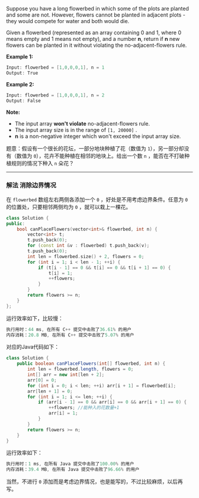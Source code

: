 Suppose you have a long flowerbed in which some of the plots are planted and some are not. However, flowers cannot be planted in adjacent plots - they would compete for water and both would die.

Given a flowerbed (represented as an array containing 0 and 1, where 0 means empty and 1 means not empty), and a number **n**, return if **n** new flowers can be planted in it without violating the no-adjacent-flowers rule.

**Example 1:**

```swift
Input: flowerbed = [1,0,0,0,1], n = 1
Output: True
```

**Example 2:**

```swift
Input: flowerbed = [1,0,0,0,1], n = 2
Output: False
```

**Note:**
- The input array **won't violate** no-adjacent-flowers rule.
- The input array size is in the range of `[1, 20000]` .
 - **n** is a non-negative integer which won't exceed the input array size.

题意：假设有一个很长的花坛，一部分地块种植了花（数值为 `1`），另一部分却没有（数值为 `0`），花卉不能种植在相邻的地块上。给出一个数 `n` ，能否在不打破种植规则的情况下种入 `n` 朵花？

---
### 解法 消除边界情况
在 `flowerbed` 数组左右两侧各添加一个 `0` ，好处是不用考虑边界条件。任意为 `0` 的位置处，只要相邻两侧均为 `0` ，就可以栽上一棵花。
```cpp
class Solution {
public:
    bool canPlaceFlowers(vector<int>& flowerbed, int n) {
        vector<int> t;
        t.push_back(0);
        for (const int &v : flowerbed) t.push_back(v);
        t.push_back(0);
        int len = flowerbed.size() + 2, flowers = 0;
        for (int i = 1; i < len - 1; ++i) {
            if (t[i - 1] == 0 && t[i] == 0 && t[i + 1] == 0) {
                t[i] = 1;
                ++flowers;
            }
        }
        return flowers >= n;
    }
};
```
运行效率如下，比较慢：
```cpp
执行用时：44 ms, 在所有 C++ 提交中击败了36.61% 的用户
内存消耗：20.8 MB, 在所有 C++ 提交中击败了5.07% 的用户
```
对应的Java代码如下：
```java
class Solution {
    public boolean canPlaceFlowers(int[] flowerbed, int n) {
        int len = flowerbed.length, flowers = 0;
        int[] arr = new int[len + 2];
        arr[0] = 0;
        for (int i = 0; i < len; ++i) arr[i + 1] = flowerbed[i];
        arr[len + 1] = 0;
        for (int i = 1; i <= len; ++i) {
            if (arr[i - 1] == 0 && arr[i] == 0 && arr[i + 1] == 0) {
                ++flowers; //能种入的花数量+1
                arr[i] = 1; 
            }
        } 
        return flowers >= n;
    }
}
```
运行效率如下：
```java
执行用时：1 ms, 在所有 Java 提交中击败了100.00% 的用户
内存消耗：39.4 MB, 在所有 Java 提交中击败了96.66% 的用户
```
当然，不进行 `0` 添加而是考虑边界情况，也是能写的，不过比较麻烦，以后再写。
